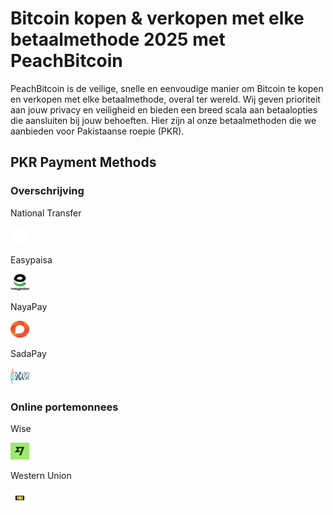 <body class="payment-methods-page">

# Bitcoin kopen & verkopen met elke betaalmethode 2025 met PeachBitcoin

PeachBitcoin is de veilige, snelle en eenvoudige manier om Bitcoin te kopen en verkopen met elke betaalmethode, overal ter wereld. Wij geven prioriteit aan jouw privacy en veiligheid en bieden een breed scala aan betaalopties die aansluiten bij jouw behoeften. Hier zijn al onze betaalmethoden die we aanbieden voor Pakistaanse roepie (PKR).

## PKR Payment Methods

### Overschrijving

<div class="payment-grid">
    <div class="payment-grid-item">
        <p>National Transfer</p> 
        <img src="/img/faq/logoimg/blank.png" width="30px" height="27px" alt="Koop bitcoin met national transfer, Verkoop bitcoin met national transfer">
    </div>
    <div class="payment-grid-item">
        <p>Easypaisa</p> 
        <img src="/img/faq/logoimg/easypaisa.png" width="30px" height="27px" alt="Koop bitcoin met Easypaisa, Verkoop bitcoin met Easypaisa">
    </div>
    <div class="payment-grid-item">
        <p>NayaPay</p> 
        <img src="/img/faq/logoimg/nayapay.png" width="30px" height="27px" alt="Koop bitcoin met NayaPay, Verkoop bitcoin met NayaPay">
    </div>
    <div class="payment-grid-item">
        <p>SadaPay</p> 
        <img src="/img/faq/logoimg/sadapay.png" width="30px" height="27px" alt="Koop bitcoin met SadaPay, Verkoop bitcoin met SadaPay">
    </div>
</div>

### Online portemonnees

<div class="payment-grid">
    <div class="payment-grid-item">
        <p>Wise</p> 
        <img src="/img/faq/logoimg/wise.png" width="30px" height="27px" alt="Koop bitcoin met Wise, Verkoop bitcoin met Wise">
    </div>
    <div class="payment-grid-item">
        <p>Western Union</p> 
        <img src="/img/faq/logoimg/westernunion.png" width="30px" height="27px" alt="Koop bitcoin met Western Union, Verkoop bitcoin met Western Union">
    </div>
</div>

</body>
